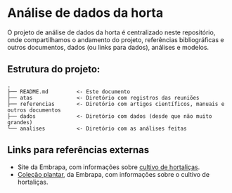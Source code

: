 # Análise de dados da horta

O projeto de análise de dados da horta é centralizado neste repositório, onde compartilhamos o andamento do projeto,
referências bibliográficas e outros documentos, dados (ou links para dados), análises e modelos.

## Estrutura do projeto:

    .
    ├── README.md         <- Este documento
    ├── atas              <- Diretório com registros das reuniões
    ├── referencias       <- Diretório com artigos científicos, manuais e outros documentos
    ├── dados             <- Diretório com dados (desde que não muito grandes)
    └── analises          <- Diretório com as análises feitas


## Links para referências externas

* Site da Embrapa, com informações sobre [cultivo de hortaliças](https://www.embrapa.br/hortalicas/pagina-do-produtor).
* [Coleção plantar](https://www.embrapa.br/hortalicas/pagina-do-produtor), da Embrapa, com informações sobre o cultivo de hortaliças.


